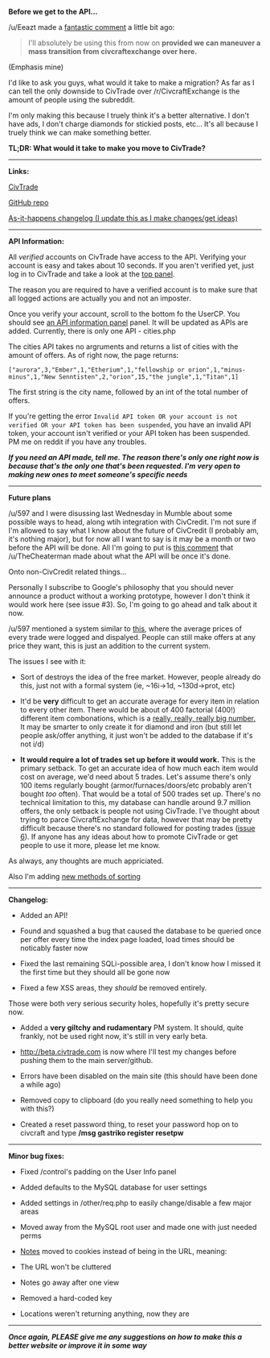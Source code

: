 **Before we get to the API...** 

/u/Eeazt made a [fantastic comment](https://www.reddit.com/r/Civcraft/comments/2l01n6/civtrade_is_now_open_source_last_30_hours_of/clqucvw) a little bit ago:

>I'll absolutely be using this from now on **provided we can maneuver a mass transition from civcraftexchange over here.**

(Emphasis mine)

I'd like to ask you guys, what would it take to make a migration? As far as I can tell the only downside to CivTrade over /r/CivcraftExchange is the amount of people using the subreddit.

I'm only making this because I truely think it's a better alternative. I don't have ads, I don't charge diamonds for stickied posts, etc... It's all because I truely think we can make something better. 

**TL;DR: What would it take to make you move to CivTrade?**

----

**Links:**

[CivTrade](http://civtrade.com)

[GitHub repo](https://github.com/minicl55/civtrade)

[As-it-happens changelog (I update this as I make changes/get ideas)](https://github.com/minicl55/civtrade/issues)

----

**API Information:**

All *verified* accounts on CivTrade have access to the API. Verifying your account is easy and takes about 10 seconds. If you aren't verified yet, just log in to CivTrade and take a look at the [top panel](https://i.imgur.com/Cy3bjsO.png).

The reason you are required to have a verified account is to make sure that all logged actions are actually you and not an imposter.

Once you verify your account, scroll to the bottom fo the UserCP. You should see [an API information panel](http://i.imgur.com/2vmcB0I.png) panel. It will be updated as APIs are added. Currently, there is only one API - cities.php

The cities API takes no argruments and returns a list of cities with the amount of offers. As of right now, the page returns:

`["aurora",3,"Ember",1,"Etherium",1,"fellowship or orion",1,"minus-minus",1,"New Senntisten",2,"orion",15,"the jungle",1,"Titan",1]`

The first string is the city name, followed by an int of the total number of offers.

If you're getting the error `Invalid API token OR your account is not verified OR your API token has been suspended`, you have an invalid API token, your account isn't verified or your API token has been suspended. PM me on reddit if you have any troubles.

***If you need an API made, tell me. The reason there's only one right now is because that's the only one that's been requested. I'm very open to making new ones to meet someone's specific needs***

----
<a name="plans"></a>
**Future plans**

/u/597 and I were disussing last Wednesday in Mumble about some possible ways to head, along wtih integration with CivCredit. I'm not sure if I'm allowed to say what I know about the future of CivCredit (I probably am, it's nothing major), but for now all I want to say is it may be a month or two before the API will be done. All I'm going to put is [this comment](https://www.reddit.com/r/CivCredit/comments/2kdy2f/api_request/clu29ok) that /u/TheCheaterman made about what the API will be once it's done.

Onto non-CivCredit related things...

Personally I subscribe to Google's philosophy that you should never announce a product without a working prototype, however I don't think it would work here (see issue #3). So, I'm going to go ahead and talk about it now.

/u/597 mentioned a system similar to [this](https://eve-central.com/), where the average prices of every trade were logged and dispalyed. People can still make offers at any price they want, this is just an addition to the current system.

The issues I see with it:

- Sort of destroys the idea of the free market. However, people already do this, just not with a formal system (ie, ~16i->1d, ~130d->prot, etc)

- It'd be **very** difficult to get an accurate average for every item in relation to every other item. There would be about of 400 factorial (400!) different item combonations, which is a [really, really, really big number.](https://i.imgur.com/FukNFmO.png) It may be smarter to only create it for diamond and iron (but still let people ask/offer anything, it just won't be added to the database if it's not i/d)

- **It would require a lot of trades set up before it would work.** This is the primary setback. To get an accurate idea of how much each item would cost on average, we'd need about 5 trades. Let's assume there's only 100 items regularly bought (armor/furnaces/doors/etc probably aren't bought *too* often). That would be a total of 500 trades set up. There's no technical limitation to this, my database can handle around 9.7 million offers, the only setback is people not using CivTrade. I've thought about trying to parce CivcraftExchange for data, however that may be pretty difficult because there's no standard followed for posting trades ([issue 6](https://www.reddit.com/r/Civcraft/comments/2iymxi/ive_spent_about_50_hours_working_on_an/)). If anyone has any ideas about how to promote CivTrade or get people to use it more, please let me know.

As always, any thoughts are much appriciated. 

Also I'm adding [new methods of sorting](https://github.com/minicl55/civtrade/issues/22)

----

**Changelog:**

- Added an API!

- Found and squashed a bug that caused the database to be queried once per offer every time the index page loaded, load times should be noticably faster now

- Fixed the last remaining SQLi-possible area, I don't know how I missed it the first time but they should all be gone now

- Fixed a few XSS areas, they *should* be removed entirely.

Those were both very serious security holes, hopefully it's pretty secure now.

- Added a **very giltchy and rudamentary** PM system. It should, quite frankly, not be used right now, it's still in very early beta.

- http://beta.civtrade.com is now where I'll test my changes before pushing them to the main server/github. 
 
- Errors have been disabled on the main site (this should have been done a while ago)

- Removed copy to clipboard (do you really need something to help you with this?)

- Created a reset password thing, to reset your password hop on to civcraft and type **/msg gastriko register resetpw**

----

**Minor bug fixes:**

- Fixed /control's padding on the User Info panel

- Added defaults to the MySQL database for user settings

- Added settings in /other/req.php to easily change/disable a few major areas

- Moved away from the MySQL root user and made one with just needed perms

- [Notes](https://i.imgur.com/WHTbPaf.png) moved to cookies instead of being in the URL, meaning:

 - The URL won't be cluttered
 
 - Notes go away after one view
 
- Removed a hard-coded key

- Locations weren't returning anything, now they are

----

***Once again, PLEASE give me any suggestions on how to make this a better website or improve it in some way***
